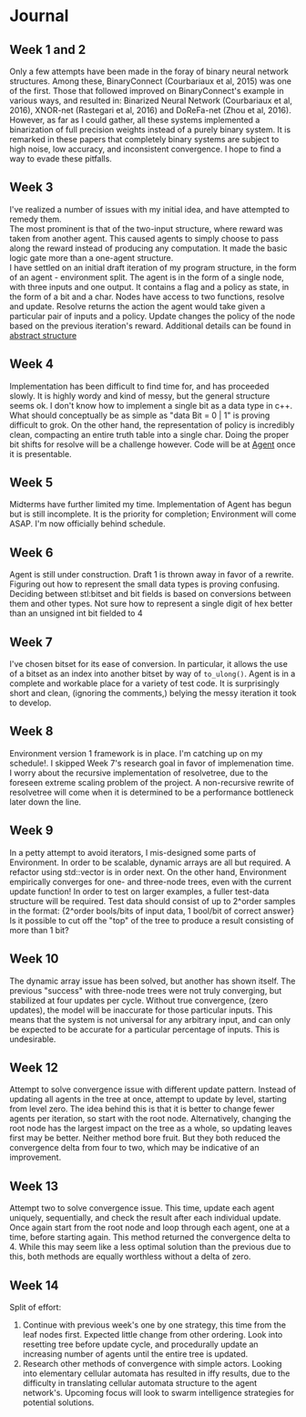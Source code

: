 # Journal

## Week 1 and 2
  Only a few attempts have been made in the foray of binary neural network structures. Among these, BinaryConnect (Courbariaux et al, 2015) was one of the first. 
  Those that followed improved on BinaryConnect's example in various ways, and resulted in: Binarized Neural Network (Courbariaux et al, 2016), XNOR-net (Rastegari et al, 2016) and DoReFa-net (Zhou et al, 2016).
  However, as far as I could gather, all these systems implemented a binarization of full precision weights instead of a purely binary system. 
  It is remarked in these papers that completely binary systems are subject to high noise, low accuracy, and inconsistent convergence. 
  I hope to find a way to evade these pitfalls.

## Week 3
  I've realized a number of issues with my initial idea, and have attempted to remedy them.  
    The most prominent is that of the two-input structure, where reward was taken from another agent. This caused agents to simply choose to pass along the reward instead of producing any computation. It made the basic logic gate more than a one-agent structure.  
  I have settled on an initial draft iteration of my program structure, in the form of an agent - environment split. 
  The agent is in the form of a single node, with three inputs and one output. It contains a flag and a policy as state, in the form of a bit and a char. 
  Nodes have access to two functions, resolve and update. Resolve returns the action the agent would take given a particular pair of inputs and a policy. Update changes the policy of the node based on the previous iteration's reward.
  Additional details can be found in [abstract structure](./samples/abstract_structure.md)

## Week 4
  Implementation has been difficult to find time for, and has proceeded slowly. It is highly wordy and kind of messy, but the general structure seems ok. 
  I don't know how to implement a single bit as a data type in c++. What should conceptually be as simple as "data Bit = 0 | 1" is proving difficult to grok. 
  On the other hand, the representation of policy is incredibly clean, compacting an entire truth table into a single char. Doing the proper bit shifts for resolve will be a challenge however.
  Code will be at [Agent](./Agent.md) once it is presentable. 

## Week 5
  Midterms have further limited my time. Implementation of Agent has begun but is still incomplete. It is the priority for completion; Environment will come ASAP. 
  I'm now officially behind schedule.

## Week 6
  Agent is still under construction. Draft 1 is thrown away in favor of a rewrite. Figuring out how to represent the small data types is proving confusing. Deciding between stl:bitset and bit fields is based on conversions between them and other types. Not sure how to represent a single digit of hex better than an unsigned int bit fielded to 4

## Week 7
  I've chosen bitset for its ease of conversion. In particular, it allows the use of a bitset as an index into another bitset by way of `to_ulong()`. Agent is in a complete and workable place for a variety of test code. 
  It is surprisingly short and clean, (ignoring the comments,) belying the messy iteration it took to develop.

## Week 8
  Environment version 1 framework is in place. I'm catching up on my schedule!. I skipped Week 7's research goal in favor of implemenation time. 
  I worry about the recursive implementation of resolvetree, due to the foreseen extreme scaling problem of the project. A non-recursive rewrite of resolvetree will come when it is determined to be a performance bottleneck later down the line. 

## Week 9
  In a petty attempt to avoid iterators, I mis-designed some parts of Environment. In order to be scalable, dynamic arrays are all but required. A refactor using std::vector is in order next. 
  On the other hand, Environment empirically converges for one- and three-node trees, even with the current update function! In order to test on larger examples, a fuller test-data structure will be required. 
  Test data should consist of up to 2^order samples in the format: {2^order bools/bits of input data, 1 bool/bit of correct answer}
  Is it possible to cut off the "top" of the tree to produce a result consisting of more than 1 bit?

## Week 10
 The dynamic array issue has been solved, but another has shown itself. The previous "success" with three-node trees were not truly converging, but stabilized at four updates per cycle. Without true convergence, (zero updates), the model will be inaccurate for those particular inputs. This means that the system is not universal for any arbitrary input, and can only be expected to be accurate for a particular percentage of inputs. This is undesirable. 

## Week 12
 Attempt to solve convergence issue with different update pattern. Instead of updating all agents in the tree at once, attempt to update by level, starting from level zero. The idea behind this is that it is better to change fewer agents per iteration, so start with the root node. Alternatively, changing the root node has the largest impact on the tree as a whole, so updating leaves first may be better.
 Neither method bore fruit. But they both reduced the convergence delta from four to two, which may be indicative of an improvement. 

## Week 13
 Attempt two to solve convergence issue. This time, update each agent uniquely, sequentially, and check the result after each individual update. Once again start from the root node and loop through each agent, one at a time, before starting again. This method returned the convergence delta to 4. 
 While this may seem like a less optimal solution than the previous due to this, both methods are equally worthless without a delta of zero. 

## Week 14
 Split of effort: 
 1. Continue with previous week's one by one strategy, this time from the leaf nodes first. Expected little change from other ordering. Look into resetting tree before update cycle, and procedurally update an increasing number of agents until the entire tree is updated. 
 2. Research other methods of convergence with simple actors. Looking into elementary cellular automata has resulted in iffy results, due to the difficulty in translating cellular automata structure to the agent network's. Upcoming focus will look to swarm intelligence strategies for potential solutions. 
